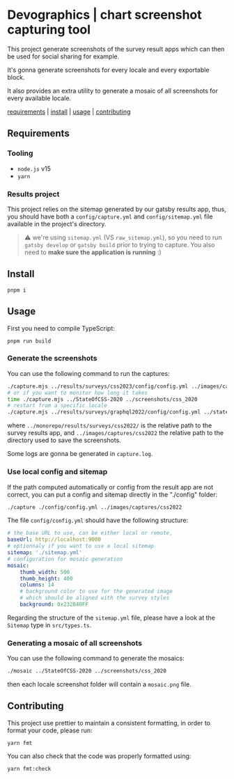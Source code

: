 # Devographics | chart screenshot capturing tool

This project generate screenshots of the survey result apps
which can then be used for social sharing for example.

It's gonna generate screenshots for every locale and every
exportable block.

It also provides an extra utility to generate a mosaic of all
screenshots for every available locale.

[requirements](#requirements) | [install](#install) | [usage](#usage) | [contributing](#contributing)

## Requirements

### Tooling

-   `node.js` v15
-   `yarn`

### Results project

This project relies on the sitemap generated by our gatsby results app,
thus, you should have both a `config/capture.yml` and `config/sitemap.yml`
file available in the project's directory.

> :warning: we're using `sitemap.yml` (VS `raw_sitemap.yml`),
> so you need to run `gatsby develop` or `gatsby build`
> prior to trying to capture.
> You also need to **make sure the application is running** :)

## Install

`pnpm i`

## Usage

First you need to compile TypeScript:

`pnpm run build`

### Generate the screenshots

You can use the following command to run the captures:

```sh
./capture.mjs ../results/surveys/css2023/config/config.yml ../images/captures/css2023
# or if you want to monitor how long it takes
time ./capture.mjs ../StateOfCSS-2020 ../screenshots/css_2020
# restart from a specific locale
./capture.mjs ../results/surveys/graphql2022/config/config.yml ../stateof-images/captures/graphql2022 de-DE+
```

where `../monorepo/results/surveys/css2022/` is the relative path to the survey results app,
and `../images/captures/css2022` the relative path to the directory used
to save the screenshots.

Some logs are gonna be generated in `capture.log`.

### Use local config and sitemap

If the path computed automatically or config from the result app are not correct,
you can put a config and sitemap directly in the "./config" folder:

```sh
./capture ./config/config.yml ../images/captures/css2022
```

The file `config/config.yml` should have the following structure:

```yaml
# the base URL to use, can be either local or remote,
baseUrl: http://localhost:9000
# optionnaly if you want to use a local sitemap
sitemap: './sitemap.yml'
# configuration for mosaic generation
mosaic:
    thumb_width: 500
    thumb_height: 400
    columns: 14
    # background color to use for the generated image
    # which should be aligned with the survey styles
    background: 0x232840FF
```

Regarding the structure of the `sitemap.yml` file, please have
a look at the `Sitemap` type in `src/types.ts`.

### Generating a mosaic of all screenshots

You can use the following command to generate the mosaics:

```sh
./mosaic ../StateOfCSS-2020 ../screenshots/css_2020
```

then each locale screenshot folder will contain a `mosaic.png` file.

## Contributing

This project use prettier to maintain a consistent formatting,
in order to format your code, please run:

`yarn fmt`

You can also check that the code was properly formatted using:

`yarn fmt:check`
